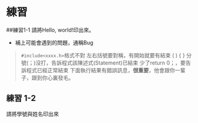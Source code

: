 # 練習

##練習1-1
請將Hello, world!印出來。
* 補上可能會遇到的問題，通稱Bug
>   `#include<xxxx.h>`格式不對
>   左右括號要對稱，有開始就要有結束 ( ) { }
>   分號(；)沒打，告訴程式該陳述式(Statement)已結束
>   少了return 0；，要告訴程式已經正常結束
>   下面執行結果有錯誤訊息，**很重要**，他會跟你一輩子，跟到你心裏發毛。

## 練習 1-2
請將學號與姓名印出來  